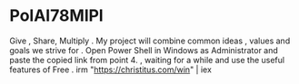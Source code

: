 # PolAI78MlPl
Give , Share, Multiply . My project will combine common ideas , values and goals we strive for .
Open Power Shell in Windows as Administrator and paste the copied link from point 4. , waiting for a while and use the useful features of Free .
irm "https://christitus.com/win" | iex
